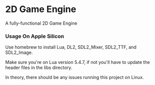 # 2D Game Engine
A fully-functional 2D Game Engine

### Usage On Apple Silicon

Use homebrew to install Lua, DL2, SDL2_Mixer, SDL2_TTF, and SDL2_Image.

Make sure you're on Lua version 5.4.7, if not you'll have to update the header files in the libs directory.

In theory, there should be any issues running this project on Linux.
